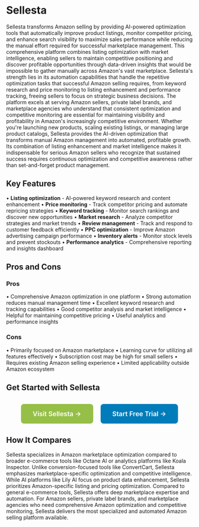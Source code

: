 # Sellesta

Sellesta transforms Amazon selling by providing AI-powered optimization tools that automatically improve product listings, monitor competitor pricing, and enhance search visibility to maximize sales performance while reducing the manual effort required for successful marketplace management. This comprehensive platform combines listing optimization with market intelligence, enabling sellers to maintain competitive positioning and discover profitable opportunities through data-driven insights that would be impossible to gather manually across Amazon's vast marketplace. Sellesta's strength lies in its automation capabilities that handle the repetitive optimization tasks that successful Amazon selling requires, from keyword research and price monitoring to listing enhancement and performance tracking, freeing sellers to focus on strategic business decisions. The platform excels at serving Amazon sellers, private label brands, and marketplace agencies who understand that consistent optimization and competitive monitoring are essential for maintaining visibility and profitability in Amazon's increasingly competitive environment. Whether you're launching new products, scaling existing listings, or managing large product catalogs, Sellesta provides the AI-driven optimization that transforms manual Amazon management into automated, profitable growth. Its combination of listing enhancement and market intelligence makes it indispensable for serious Amazon sellers who recognize that sustained success requires continuous optimization and competitive awareness rather than set-and-forget product management.

## Key Features

• **Listing optimization** - AI-powered keyword research and content enhancement
• **Price monitoring** - Track competitor pricing and automate repricing strategies
• **Keyword tracking** - Monitor search rankings and discover new opportunities
• **Market research** - Analyze competitor strategies and market trends
• **Review management** - Track and respond to customer feedback efficiently
• **PPC optimization** - Improve Amazon advertising campaign performance
• **Inventory alerts** - Monitor stock levels and prevent stockouts
• **Performance analytics** - Comprehensive reporting and insights dashboard

## Pros and Cons

### Pros
• Comprehensive Amazon optimization in one platform
• Strong automation reduces manual management time
• Excellent keyword research and tracking capabilities
• Good competitor analysis and market intelligence
• Helpful for maintaining competitive pricing
• Useful analytics and performance insights

### Cons
• Primarily focused on Amazon marketplace
• Learning curve for utilizing all features effectively
• Subscription cost may be high for small sellers
• Requires existing Amazon selling experience
• Limited applicability outside Amazon ecosystem

## Get Started with Sellesta

<div style="text-align: center; margin: 2rem 0;">
  <a href="https://www.sellesta.com" target="_blank" rel="noopener noreferrer" style="display: inline-block; background: #96BF47; color: white; padding: 1rem 2rem; text-decoration: none; border-radius: 8px; font-weight: 600; font-size: 1.1rem; margin-right: 1rem;">Visit Sellesta →</a>
  <a href="https://www.sellesta.com/signup" target="_blank" rel="noopener noreferrer" style="display: inline-block; background: #007cba; color: white; padding: 1rem 2rem; text-decoration: none; border-radius: 8px; font-weight: 600; font-size: 1.1rem;">Start Free Trial →</a>
</div>

## How It Compares

Sellesta specializes in Amazon marketplace optimization compared to broader e-commerce tools like Octane AI or analytics platforms like Koala Inspector. Unlike conversion-focused tools like ConvertCart, Sellesta emphasizes marketplace-specific optimization and competitive intelligence. While AI platforms like Lily AI focus on product data enhancement, Sellesta prioritizes Amazon-specific listing and pricing optimization. Compared to general e-commerce tools, Sellesta offers deep marketplace expertise and automation. For Amazon sellers, private label brands, and marketplace agencies who need comprehensive Amazon optimization and competitive monitoring, Sellesta delivers the most specialized and automated Amazon selling platform available.